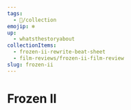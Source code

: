 ```yaml
---
tags:
  - 📂/collection
emojip: ❄️
up:
  - whatsthestoryabout
collectionItems:
  - frozen-ii-rewrite-beat-sheet
  - film-reviews/frozen-ii-film-review
slug: frozen-ii
---
```

# Frozen II
